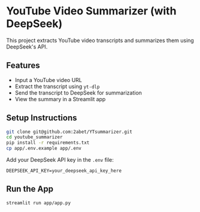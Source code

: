 # YouTube Video Summarizer (with DeepSeek)

This project extracts YouTube video transcripts and summarizes them using DeepSeek's API.

## Features
- Input a YouTube video URL
- Extract the transcript using `yt-dlp`
- Send the transcript to DeepSeek for summarization
- View the summary in a Streamlit app

## Setup Instructions

```bash
git clone git@github.com:2abet/YTsummarizer.git
cd youtube_summarizer
pip install -r requirements.txt
cp app/.env.example app/.env
```

Add your DeepSeek API key in the `.env` file:

```
DEEPSEEK_API_KEY=your_deepseek_api_key_here
```

## Run the App

```bash
streamlit run app/app.py
```

